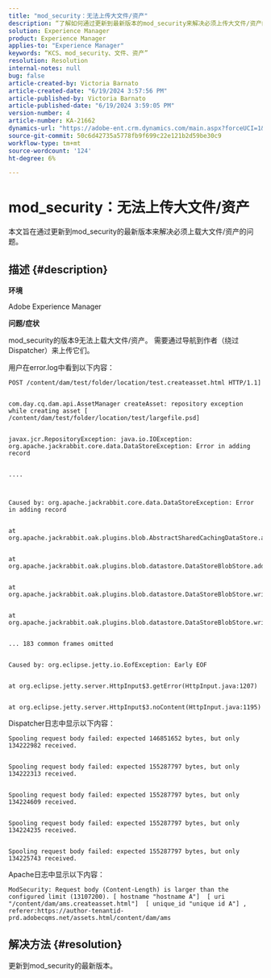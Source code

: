 ```yaml
---
title: "mod_security：无法上传大文件/资产"
description: “了解如何通过更新到最新版本的mod_security来解决必须上传大文件/资产的问题。”
solution: Experience Manager
product: Experience Manager
applies-to: "Experience Manager"
keywords: “KCS、mod_security、文件、资产”
resolution: Resolution
internal-notes: null
bug: false
article-created-by: Victoria Barnato
article-created-date: "6/19/2024 3:57:56 PM"
article-published-by: Victoria Barnato
article-published-date: "6/19/2024 3:59:05 PM"
version-number: 4
article-number: KA-21662
dynamics-url: "https://adobe-ent.crm.dynamics.com/main.aspx?forceUCI=1&pagetype=entityrecord&etn=knowledgearticle&id=1acdeeab-542e-ef11-840b-6045bd0298d4"
source-git-commit: 50c6d42735a5778fb9f699c22e121b2d59be30c9
workflow-type: tm+mt
source-wordcount: '124'
ht-degree: 6%

---
```


# mod_security：无法上传大文件/资产


本文旨在通过更新到mod_security的最新版本来解决必须上载大文件/资产的问题。

## 描述 {#description}


<b>环境</b>

Adobe Experience Manager

<b>问题/症状</b>

mod_security的版本9无法上载大文件/资产。 需要通过导航到作者（绕过Dispatcher）来上传它们。

用户在error.log中看到以下内容：


```
POST /content/dam/test/folder/location/test.createasset.html HTTP/1.1] 


com.day.cq.dam.api.AssetManager createAsset: repository exception while creating asset [ /content/dam/test/folder/location/test/largefile.psd] 


javax.jcr.RepositoryException: java.io.IOException: org.apache.jackrabbit.core.data.DataStoreException: Error in adding record


....



Caused by: org.apache.jackrabbit.core.data.DataStoreException: Error in adding record


at org.apache.jackrabbit.oak.plugins.blob.AbstractSharedCachingDataStore.addRecord(AbstractSharedCachingDataStore.java:265)


at org.apache.jackrabbit.oak.plugins.blob.datastore.DataStoreBlobStore.addRecordInternal(DataStoreBlobStore.java:821)


at org.apache.jackrabbit.oak.plugins.blob.datastore.DataStoreBlobStore.writeStream(DataStoreBlobStore.java:922)


at org.apache.jackrabbit.oak.plugins.blob.datastore.DataStoreBlobStore.writeBlob(DataStoreBlobStore.java:320)


... 183 common frames omitted


Caused by: org.eclipse.jetty.io.EofException: Early EOF


at org.eclipse.jetty.server.HttpInput$3.getError(HttpInput.java:1207)


at org.eclipse.jetty.server.HttpInput$3.noContent(HttpInput.java:1195)
```




Dispatcher日志中显示以下内容：


```
Spooling request body failed: expected 146851652 bytes, but only 134222982 received.


Spooling request body failed: expected 155287797 bytes, but only 134222313 received.


Spooling request body failed: expected 155287797 bytes, but only 134224609 received.


Spooling request body failed: expected 155287797 bytes, but only 134224235 received.


Spooling request body failed: expected 155287797 bytes, but only 134225743 received.
```




Apache日志中显示以下内容：


```
ModSecurity: Request body (Content-Length) is larger than the configured limit (13107200). [ hostname "hostname A"]  [ uri "/content/dam/ams.createasset.html"]  [ unique_id "unique id A"] , referer:https://author-tenantid-prd.adobecqms.net/assets.html/content/dam/ams
```



## 解决方法 {#resolution}


更新到mod_security的最新版本。
